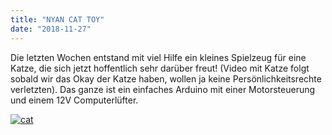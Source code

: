 ```yaml
---
title: "NYAN CAT TOY"
date: "2018-11-27"
---
```


Die letzten Wochen entstand mit viel Hilfe ein kleines Spielzeug für eine Katze, die sich jetzt hoffentlich sehr darüber freut! (Video mit Katze folgt sobald wir das Okay der Katze haben, wollen ja keine Persönlichkeitsrechte verletzten). Das ganze ist ein einfaches Arduino mit einer Motorsteuerung und einem 12V Computerlüfter.

[![cat](https://hackzogtum-coburg.de/wp-content/uploads/2018/11/cat.gif)](https://hackzogtum-coburg.de/wp-content/uploads/2018/11/cat.gif)
